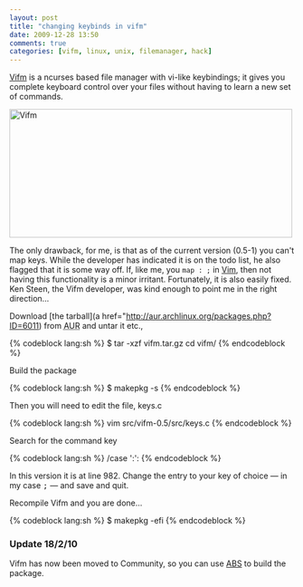 ```yaml
---
layout: post
title: "changing keybinds in vifm"
date: 2009-12-28 13:50
comments: true
categories: [vifm, linux, unix, filemanager, hack]
---
```

[Vifm](http://vifm.sourceforge.net/) is a ncurses based file manager with vi-like
keybindings; it gives you complete keyboard control over your files without
having to learn a new set of commands.

<a href="http://www.flickr.com/photos/jasonwryan/4220632362/" title="Vifm by
jasonwryan, on Flickr" target="_blank"><img src="http://farm5.static.flickr.com/4039/4220632362_ea980811e1.jpg" width="500"
height="227" alt="Vifm"/></a>

The only drawback, for me, is that as of the current version (0.5-1) you
can't map keys. While the developer has indicated it is on the todo list,
he also flagged that it is some way off. If, like me, you `map : ;`
in [Vim](href="http://www.vim.org/), then not having this functionality is a minor
irritant. Fortunately, it is also easily fixed. Ken Steen, the Vifm developer,
was kind enough to point me in the right direction…

Download [the tarball](a href="http://aur.archlinux.org/packages.php?ID=6011) from 
<acronym title="Arch User Repository">AUR</acronym> and untar it etc.,

{% codeblock lang:sh %}
$ tar -xzf vifm.tar.gz cd vifm/
{% endcodeblock %}

Build the package

{% codeblock lang:sh %}
$ makepkg -s
{% endcodeblock %}

Then you will need to edit the file, keys.c

{% codeblock lang:sh %}
vim src/vifm-0.5/src/keys.c
{% endcodeblock %}

Search for the command key

{% codeblock lang:sh %}
/case ':':
{% endcodeblock %}

In this version it is at line 982. Change the entry to your key of choice —
in my case <kbd>;</kbd> — and save and quit.

Recompile Vifm and you are done&#8230;

{% codeblock lang:sh %}
$ makepkg -efi
{% endcodeblock %}

### Update 18/2/10 ### 
Vifm has now been moved to Community, so you can use
[ABS](http://wiki.archlinux.org/index.php/Arch_Build_System%22) to build the package.
